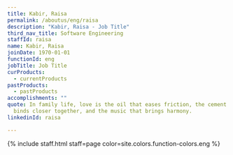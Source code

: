```yaml
---
title: Kabir, Raisa
permalink: /aboutus/eng/raisa
description: "Kabir, Raisa - Job Title"
third_nav_title: Software Engineering
staffId: raisa
name: Kabir, Raisa
joinDate: 1970-01-01
functionId: eng
jobTitle: Job Title
curProducts:
  - currentProducts
pastProducts:
  - pastProducts
accomplishments: ""
quote: In family life, love is the oil that eases friction, the cement that
  binds closer together, and the music that brings harmony.
linkedinId: raisa

---
```


{% include staff.html staff=page color=site.colors.function-colors.eng %}
